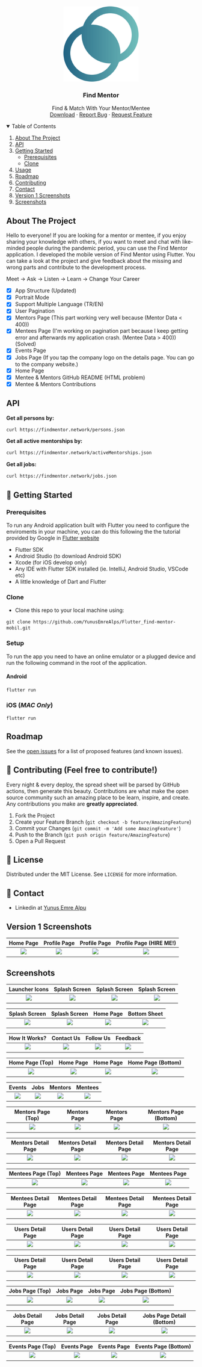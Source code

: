 <!-- PROJECT LOGO -->
<br />
<p align="center">
  <a href="https://github.com/YunusEmreAlps/Flutter_find-mentor-mobil/tree/master/find_mentor">
    <img src="ss/Logo1.png" alt="Logo" width="200">
  </a>

  <h3 align="center">Find Mentor</h3>

  <p align="center">
    Find & Match With Your Mentor/Mentee 
    <br />
    <a href="https://github.com/YunusEmreAlps/Flutter_find-mentor-mobil">Download</a>
    ·
    <a href="https://github.com/YunusEmreAlps/Flutter_find-mentor-mobil/issues">Report Bug</a>
    ·
    <a href="https://github.com/YunusEmreAlps/Flutter_find-mentor-mobil/issues">Request Feature</a>
  </p>
</p>


<!-- TABLE OF CONTENTS -->
<details open="open">
  <summary>Table of Contents</summary>
  <ol>
    <li>
      <a href="#about-the-project">About The Project</a>
    </li>
    <li>
      <a href="#api">API</a>
    </li>
    <li>
      <a href="#getting-started">Getting Started</a>
      <ul>
        <li><a href="#prerequisites">Prerequisites</a></li>
        <li><a href="#clone">Clone</a></li>
      </ul>
    </li>
    <li><a href="#usage">Usage</a></li>
    <li><a href="#roadmap">Roadmap</a></li>
    <li><a href="#contributing">Contributing</a></li>
    <li><a href="#contact">Contact</a></li>
    <li><a href="#Screenshots">Version 1 Screenshots</a></li>
    <li><a href="#Screenshots">Screenshots</a></li>
  </ol>
</details>


<!-- ABOUT THE PROJECT -->
## About The Project
Hello to everyone! If you are looking for a mentor or mentee, if you enjoy sharing your knowledge with others, if you want to meet and chat with like-minded people during the pandemic period, you can use the Find Mentor application. I developed the mobile version of Find Mentor using Flutter. You can take a look at the project and give feedback about the missing and wrong parts and contribute to the development process.

Meet -> Ask -> Listen -> Learn -> Change Your Career

- [x] App Structure (Updated)
- [x] Portrait Mode
- [x] Support Multiple Language (TR/EN)
- [x] User Pagination
- [x] Mentors Page (This part working very well because (Mentor Data < 400)) 
- [x] Mentees Page (I'm working on pagination part because I keep getting error and afterwards my application crash. (Mentee Data > 400)) (Solved)
- [x] Events Page 
- [x] Jobs Page (If you tap the company logo on the details page. You can go to the company website.)
- [x] Home Page
- [x] Mentee & Mentors GitHub README (HTML problem)
- [x] Mentee & Mentors Contributions

<!-- API -->
## API

**Get all persons by:**

```bash
curl https://findmentor.network/persons.json
```

**Get all active mentorships by:**

```bash
curl https://findmentor.network/activeMentorships.json
```

**Get all jobs:**

```bash
curl https://findmentor.network/jobs.json
```

<!-- GETTING STARTED -->
## 🚀 Getting Started

### Prerequisites

To run any Android application built with Flutter you need to configure the enviroments in your machine, you can do this following the the tutorial provided by Google in [Flutter website](https://flutter.dev/docs/get-started/install)

- Flutter SDK
- Android Studio (to download Android SDK)
- Xcode (for iOS develop only)
- Any IDE with Flutter SDK installed (ie. IntelliJ, Android Studio, VSCode etc)
- A little knowledge of Dart and Flutter

### Clone

- Clone this repo to your local machine using:

```
git clone https://github.com/YunusEmreAlps/Flutter_find-mentor-mobil.git
```

### Setup

To run the app you need to have an online emulator or a plugged device and run the following command in the root of the application.

#### Android
```
flutter run
``` 
### iOS (_MAC Only_)

```
flutter run
``` 

<!-- ROADMAP -->
## Roadmap

See the [open issues](https://github.com/YunusEmreAlps/Flutter_find-mentor-mobil/issues) for a list of proposed features (and known issues).


<!-- CONTRIBUTING -->
## 🤔 Contributing (Feel free to contribute!)


Every night & every deploy, the spread sheet will be parsed by GitHub actions, then generate this beauty. Contributions are what make the open source community such an amazing place to be learn, inspire, and create. Any contributions you make are **greatly appreciated**.

1. Fork the Project
2. Create your Feature Branch (`git checkout -b feature/AmazingFeature`)
3. Commit your Changes (`git commit -m 'Add some AmazingFeature'`)
4. Push to the Branch (`git push origin feature/AmazingFeature`)
5. Open a Pull Request


<!-- LICENSE -->
## 📝 License

Distributed under the MIT License. See `LICENSE` for more information.


<!-- CONTACT -->
## 📌 Contact

- Linkedin at [Yunus Emre Alpu](https://www.linkedin.com/in/yunus-emre-alpu-5b1496151/)

<!-- SCREENSHOTS -->
## Version 1 Screenshots

Home Page               | Profile Page             | Profile Page               | Profile Page (HIRE ME!)
:-------------------------:|:-------------------------:|:-------------------------:|:-------------------------:
![](https://github.com/YunusEmreAlps/Flutter_find-mentor-mobil/blob/master/find_mentor/ss/v1_1.png?raw=true)|![](https://github.com/YunusEmreAlps/Flutter_find-mentor-mobil/blob/master/find_mentor/ss/v1_2.png?raw=true)|![](https://github.com/YunusEmreAlps/Flutter_find-mentor-mobil/blob/master/find_mentor/ss/v1_3.png?raw=true)|![](https://github.com/YunusEmreAlps/Flutter_find-mentor-mobil/blob/master/find_mentor/ss/v1_4.png?raw=true)|


<!-- SCREENSHOTS -->
## Screenshots

Launcher Icons               | Splash Screen             | Splash Screen               | Splash Screen
:-------------------------:|:-------------------------:|:-------------------------:|:-------------------------:
![](https://github.com/YunusEmreAlps/Flutter_find-mentor-mobil/blob/master/find_mentor/ss/1.png?raw=true)|![](https://github.com/YunusEmreAlps/Flutter_find-mentor-mobil/blob/master/find_mentor/ss/2.png?raw=true)|![](https://github.com/YunusEmreAlps/Flutter_find-mentor-mobil/blob/master/find_mentor/ss/3.png?raw=true)|![](https://github.com/YunusEmreAlps/Flutter_find-mentor-mobil/blob/master/find_mentor/ss/4.png?raw=true)|

Splash Screen            | Splash Screen               | Home Page               | Bottom Sheet
:-------------------------:|:-------------------------:|:-------------------------:|:-------------------------:
![](https://github.com/YunusEmreAlps/Flutter_find-mentor-mobil/blob/master/find_mentor/ss/5.png?raw=true)|![](https://github.com/YunusEmreAlps/Flutter_find-mentor-mobil/blob/master/find_mentor/ss/6.png?raw=true)|![](https://github.com/YunusEmreAlps/Flutter_find-mentor-mobil/blob/master/find_mentor/ss/7.png?raw=true)|![](https://github.com/YunusEmreAlps/Flutter_find-mentor-mobil/blob/master/find_mentor/ss/8.png?raw=true)|

How It Works?              |  Contact Us                | Follow Us                |  Feedback
:-------------------------:|:-------------------------:|:-------------------------:|:-------------------------:
![](https://github.com/YunusEmreAlps/Flutter_find-mentor-mobil/blob/master/find_mentor/ss/9.png?raw=true)|![](https://github.com/YunusEmreAlps/Flutter_find-mentor-mobil/blob/master/find_mentor/ss/10.png?raw=true)|![](https://github.com/YunusEmreAlps/Flutter_find-mentor-mobil/blob/master/find_mentor/ss/11.png?raw=true)|![](https://github.com/YunusEmreAlps/Flutter_find-mentor-mobil/blob/master/find_mentor/ss/12.png?raw=true)|

Home Page (Top)             | Home Page               | Home Page                |  Home Page (Bottom)
:-------------------------:|:-------------------------:|:-------------------------:|:-------------------------:
![](https://github.com/YunusEmreAlps/Flutter_find-mentor-mobil/blob/master/find_mentor/ss/45.png?raw=true)|![](https://github.com/YunusEmreAlps/Flutter_find-mentor-mobil/blob/master/find_mentor/ss/46.png?raw=true)|![](https://github.com/YunusEmreAlps/Flutter_find-mentor-mobil/blob/master/find_mentor/ss/47.png?raw=true)|![](https://github.com/YunusEmreAlps/Flutter_find-mentor-mobil/blob/master/find_mentor/ss/48.png?raw=true)|

Events             | Jobs               | Mentors                |  Mentees
:-------------------------:|:-------------------------:|:-------------------------:|:-------------------------:
![](https://github.com/YunusEmreAlps/Flutter_find-mentor-mobil/blob/master/find_mentor/ss/13.png?raw=true)|![](https://github.com/YunusEmreAlps/Flutter_find-mentor-mobil/blob/master/find_mentor/ss/14.png?raw=true)|![](https://github.com/YunusEmreAlps/Flutter_find-mentor-mobil/blob/master/find_mentor/ss/15.png?raw=true)|![](https://github.com/YunusEmreAlps/Flutter_find-mentor-mobil/blob/master/find_mentor/ss/16.png?raw=true)|

Mentors Page (Top)             | Mentors Page               | Mentors Page                |  Mentors Page (Bottom)
:-------------------------:|:-------------------------:|:-------------------------:|:-------------------------:
![](https://github.com/YunusEmreAlps/Flutter_find-mentor-mobil/blob/master/find_mentor/ss/17.png?raw=true)|![](https://github.com/YunusEmreAlps/Flutter_find-mentor-mobil/blob/master/find_mentor/ss/18.png?raw=true)|![](https://github.com/YunusEmreAlps/Flutter_find-mentor-mobil/blob/master/find_mentor/ss/19.png?raw=true)|![](https://github.com/YunusEmreAlps/Flutter_find-mentor-mobil/blob/master/find_mentor/ss/20.png?raw=true)|

Mentors Detail Page             | Mentors Detail Page               | Mentors Detail Page                |  Mentors Detail Page
:-------------------------:|:-------------------------:|:-------------------------:|:-------------------------:
![](https://github.com/YunusEmreAlps/Flutter_find-mentor-mobil/blob/master/find_mentor/ss/37.png?raw=true)|![](https://github.com/YunusEmreAlps/Flutter_find-mentor-mobil/blob/master/find_mentor/ss/38.png?raw=true)|![](https://github.com/YunusEmreAlps/Flutter_find-mentor-mobil/blob/master/find_mentor/ss/39.png?raw=true)|![](https://github.com/YunusEmreAlps/Flutter_find-mentor-mobil/blob/master/find_mentor/ss/40.png?raw=true)|

Mentees Page (Top)             | Mentees Page               | Mentees Page                |  Mentees Page
:-------------------------:|:-------------------------:|:-------------------------:|:-------------------------:
![](https://github.com/YunusEmreAlps/Flutter_find-mentor-mobil/blob/master/find_mentor/ss/33.png?raw=true)|![](https://github.com/YunusEmreAlps/Flutter_find-mentor-mobil/blob/master/find_mentor/ss/34.png?raw=true)|![](https://github.com/YunusEmreAlps/Flutter_find-mentor-mobil/blob/master/find_mentor/ss/35.png?raw=true)|![](https://github.com/YunusEmreAlps/Flutter_find-mentor-mobil/blob/master/find_mentor/ss/36.png?raw=true)|

Mentees Detail Page             | Mentees Detail Page               | Mentees Detail Page                |  Mentees Detail Page
:-------------------------:|:-------------------------:|:-------------------------:|:-------------------------:
![](https://github.com/YunusEmreAlps/Flutter_find-mentor-mobil/blob/master/find_mentor/ss/41.png?raw=true)|![](https://github.com/YunusEmreAlps/Flutter_find-mentor-mobil/blob/master/find_mentor/ss/42.png?raw=true)|![](https://github.com/YunusEmreAlps/Flutter_find-mentor-mobil/blob/master/find_mentor/ss/43.png?raw=true)|![](https://github.com/YunusEmreAlps/Flutter_find-mentor-mobil/blob/master/find_mentor/ss/44.png?raw=true)|

Users Detail Page             | Users Detail Page               | Users Detail Page                |  Users Detail Page
:-------------------------:|:-------------------------:|:-------------------------:|:-------------------------:
![](https://github.com/YunusEmreAlps/Flutter_find-mentor-mobil/blob/master/find_mentor/ss/49.png?raw=true)|![](https://github.com/YunusEmreAlps/Flutter_find-mentor-mobil/blob/master/find_mentor/ss/50.png?raw=true)|![](https://github.com/YunusEmreAlps/Flutter_find-mentor-mobil/blob/master/find_mentor/ss/51.png?raw=true)|![](https://github.com/YunusEmreAlps/Flutter_find-mentor-mobil/blob/master/find_mentor/ss/52.png?raw=true)|

Users Detail Page             | Users Detail Page               | Users Detail Page                |  Users Detail Page
:-------------------------:|:-------------------------:|:-------------------------:|:-------------------------:
![](https://github.com/YunusEmreAlps/Flutter_find-mentor-mobil/blob/master/find_mentor/ss/53.png?raw=true)|![](https://github.com/YunusEmreAlps/Flutter_find-mentor-mobil/blob/master/find_mentor/ss/54.png?raw=true)|![](https://github.com/YunusEmreAlps/Flutter_find-mentor-mobil/blob/master/find_mentor/ss/55.png?raw=true)|![](https://github.com/YunusEmreAlps/Flutter_find-mentor-mobil/blob/master/find_mentor/ss/56.png?raw=true)|

Jobs Page (Top)             | Jobs Page               | Jobs Page                |  Jobs Page (Bottom)
:-------------------------:|:-------------------------:|:-------------------------:|:-------------------------:
![](https://github.com/YunusEmreAlps/Flutter_find-mentor-mobil/blob/master/find_mentor/ss/21.png?raw=true)|![](https://github.com/YunusEmreAlps/Flutter_find-mentor-mobil/blob/master/find_mentor/ss/22.png?raw=true)|![](https://github.com/YunusEmreAlps/Flutter_find-mentor-mobil/blob/master/find_mentor/ss/23.png?raw=true)|![](https://github.com/YunusEmreAlps/Flutter_find-mentor-mobil/blob/master/find_mentor/ss/24.png?raw=true)|

Jobs Detail Page           | Jobs Detail Page               | Jobs Detail Page                |  Jobs Page Detail (Bottom)
:-------------------------:|:-------------------------:|:-------------------------:|:-------------------------:
![](https://github.com/YunusEmreAlps/Flutter_find-mentor-mobil/blob/master/find_mentor/ss/29.png?raw=true)|![](https://github.com/YunusEmreAlps/Flutter_find-mentor-mobil/blob/master/find_mentor/ss/30.png?raw=true)|![](https://github.com/YunusEmreAlps/Flutter_find-mentor-mobil/blob/master/find_mentor/ss/31.png?raw=true)|![](https://github.com/YunusEmreAlps/Flutter_find-mentor-mobil/blob/master/find_mentor/ss/32.png?raw=true)|

Events Page (Top)             | Events Page               | Events Page                |  Events Page (Bottom)
:-------------------------:|:-------------------------:|:-------------------------:|:-------------------------:
![](https://github.com/YunusEmreAlps/Flutter_find-mentor-mobil/blob/master/find_mentor/ss/25.png?raw=true)|![](https://github.com/YunusEmreAlps/Flutter_find-mentor-mobil/blob/master/find_mentor/ss/26.png?raw=true)|![](https://github.com/YunusEmreAlps/Flutter_find-mentor-mobil/blob/master/find_mentor/ss/27.png?raw=true)|![](https://github.com/YunusEmreAlps/Flutter_find-mentor-mobil/blob/master/find_mentor/ss/28.png?raw=true)|